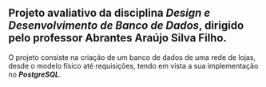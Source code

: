 ## Projeto avaliativo da disciplina _Design e Desenvolvimento de Banco de Dados_, dirigido pelo professor Abrantes Araújo Silva Filho.  
 O projeto consiste na criação de um banco de dados de uma rede de lojas, desde o modelo físico até requisições, tendo em vista a sua implementação no ***PostgreSQL***.
